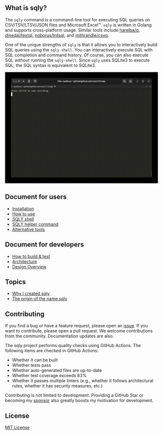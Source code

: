 ## What is sqly?

The `sqly` command is a command-line tool for executing SQL queries on CSV/TSV/LTSV/JSON files and Microsoft Excel™. `sqly` is written in Golang and supports cross-platform usage. Similar tools include [harelba/q](https://github.com/harelba/q), [dinedal/textql](https://github.com/dinedal/textql), [noborus/trdsql](https://github.com/noborus/trdsql), and [mithrandie/csvq](https://github.com/mithrandie/csvq).

One of the unique strengths of `sqly` is that it allows you to interactively build SQL queries using the `sqly shell`. You can interactively execute SQL with SQL completion and command history. Of course, you can also execute SQL without running the `sqly-shell`. Since `sqly` uses SQLite3 to execute SQL, the SQL syntax is equivalent to SQLite3.

![execute sqly](./demo.gif)

## Document for users

- [Installation](./installation.md)
- [How to use](./how_to_use.md)
- [SQLY shell](./sqly_shell.md)
- [SQLY helper command](./sqly_helper_command.md)
- [Alternative tools](./alternative_tools.md)

## Document for developers

- [How to build & test](./build_and_test.md)
- [Architecture](./architecture.md)
- [Design Overview](./design_overview.md)

## Topics

- [Why I created sqly](./why_i_created_sqly.md)
- [The origin of the name sqly](./name_origin.md)

## Contributing

If you find a bug or have a feature request, please open an [issue](https://github.com/nao1215/sqly/issues). If you want to contribute, please open a pull request. We welcome contributions from the community. Documentation updates are also.

The sqly project performs quality checks using GitHub Actions. The following items are checked in GitHub Actions:

- Whether it can be built
- Whether tests pass
- Whether auto-generated files are up-to-date
- Whether test coverage exceeds 83%
- Whether it passes multiple linters (e.g., whether it follows architectural rules, whether it has security measures, etc.)

Contributing is not limited to development. Providing a GitHub Star or becoming my [sponsor](https://github.com/sponsors/nao1215) also greatly boosts my motivation for development.

## License

[MIT License](https://github.com/nao1215/sqly/blob/main/LICENSE)
